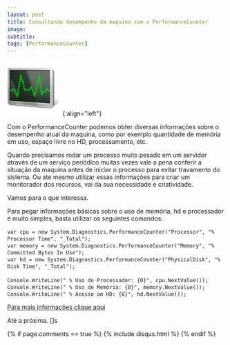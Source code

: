 ```yaml
---
layout: post
title: Consultando desempenho da maquina com o PerformanceCounter
image:
subtitle:
tags: [PerformanceCounter]
---
```



![Gerenciador de tarefas](/img/posts/Gerenciador-de-Tarefas-Windows.png){:align="left"}

Com o PerformanceCounter podemos obter diversas informações sobre o desempenho atual da maquina, como por exemplo quantidade de memória em uso, espaço livre no HD, processamento, etc.

Quando precisamos rodar um processo muito pesado em um servidor  através de um serviço  periódico muitas vezes vale a pena conferir a situação da maquina antes de iniciar o processo para evitar travamento do sistema. Ou ate mesmo utilizar essas  informações para criar um monitorador dos recursos, vai da sua necessidade e criatividade.

Vamos para o que interessa.

Para pegar informações básicas sobre o uso de memória, hd e processador é muito simples, basta utilizar os seguintes comandos:


```
var cpu = new System.Diagnostics.PerformanceCounter("Processor", "% Processor Time", "_Total");
var memory = new System.Diagnostics.PerformanceCounter("Memory", "% Committed Bytes In Use");
var hd = new System.Diagnostics.PerformanceCounter("PhysicalDisk", "% Disk Time", "_Total");

Console.WriteLine(" % Uso do Processador: {0}", cpu.NextValue());
Console.WriteLine(" % Uso de Memória: {0}", memory.NextValue());
Console.WriteLine(" % Acesso ao HD: {0}", hd.NextValue());
```

[Para mais informações clique aqui](http://msdn.microsoft.com/pt-br/library/system.diagnostics.performancecounter.aspx)


Até a próxima.
[]s

{% if page.comments == true %}
  {% include disqus.html %}
{% endif %}
